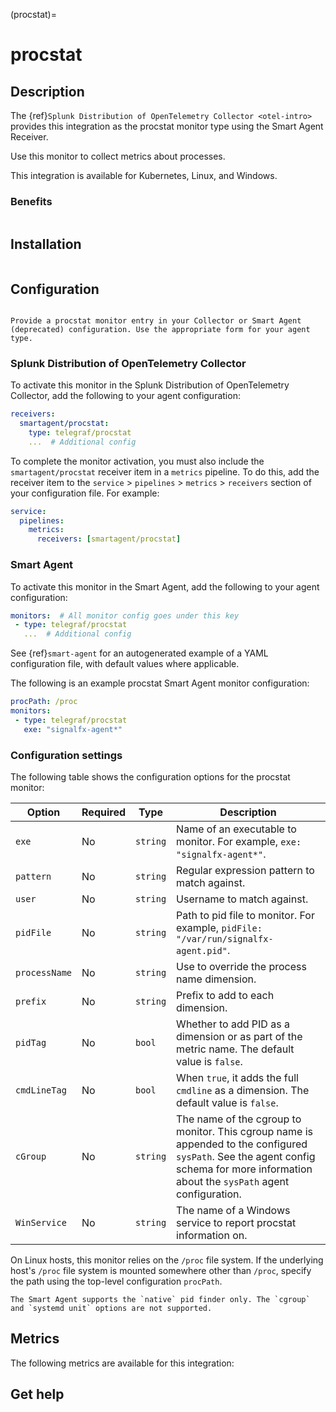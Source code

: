 (procstat)=

# procstat
<meta name="description" content="Use this Splunk Observability Cloud integration for the procstat monitor. See benefits, install, configuration, and metrics">

## Description

The {ref}`Splunk Distribution of OpenTelemetry Collector <otel-intro>` provides this integration as the procstat monitor type using the Smart Agent Receiver.

Use this monitor to collect metrics about processes.

This integration is available for Kubernetes, Linux, and Windows.

### Benefits

```{include} /_includes/benefits.md
```

## Installation

```{include} /_includes/collector-installation.md
```

## Configuration

```{include} /_includes/configuration.md
```

```{note}
Provide a procstat monitor entry in your Collector or Smart Agent (deprecated) configuration. Use the appropriate form for your agent type.
```

### Splunk Distribution of OpenTelemetry Collector

To activate this monitor in the Splunk Distribution of OpenTelemetry Collector, add the following to your agent configuration:

```yaml
receivers:
  smartagent/procstat:
    type: telegraf/procstat
    ...  # Additional config
```

To complete the monitor activation, you must also include the `smartagent/procstat` receiver item in a `metrics` pipeline. To do this, add the receiver item to the `service` > `pipelines` > `metrics` > `receivers` section of your configuration file. For example:

```yaml
service:
  pipelines:
    metrics:
      receivers: [smartagent/procstat]
```

### Smart Agent

To activate this monitor in the Smart Agent, add the following to your agent configuration:

```yaml
monitors:  # All monitor config goes under this key
 - type: telegraf/procstat
   ...  # Additional config
```

See {ref}`smart-agent` for an autogenerated example of a YAML configuration file, with default values where applicable.

The following is an example procstat Smart Agent monitor configuration:

```yaml
procPath: /proc
monitors:
 - type: telegraf/procstat
   exe: "signalfx-agent*"
```   

### Configuration settings

The following table shows the configuration options for the procstat monitor:

| Option | Required | Type | Description |
| --- | --- | --- | --- |
| `exe` | No | `string` | Name of an executable to monitor. For example, `exe: "signalfx-agent*"`. |
| `pattern` | No | `string` | Regular expression pattern to match against. |
| `user` | No | `string` | Username to match against. |
| `pidFile` | No | `string` | Path to pid file to monitor. For example, `pidFile: "/var/run/signalfx-agent.pid"`. |
| `processName` | No | `string` | Use to override the process name dimension. |
| `prefix` | No | `string` | Prefix to add to each dimension. |
| `pidTag` | No | `bool` | Whether to add PID as a dimension or as part of the metric name. The default value is `false`. |
| `cmdLineTag` | No | `bool` | When `true`, it adds the full `cmdline` as a dimension. The default value is `false`. |
| `cGroup` | No | `string` | The name of the cgroup to monitor. This cgroup name is appended to the configured `sysPath`. See the agent config schema for more information about the `sysPath` agent configuration. |
| `WinService` | No | `string` | The name of a Windows service to report procstat information on. |

On Linux hosts, this monitor relies on the `/proc` file system. If the underlying host's `/proc` file system is mounted somewhere other than `/proc`, specify the path using the top-level configuration `procPath`.

```{note}
The Smart Agent supports the `native` pid finder only. The `cgroup` and `systemd unit` options are not supported.
```

## Metrics

The following metrics are available for this integration:

<div class="metrics-yaml" url="https://raw.githubusercontent.com/signalfx/signalfx-agent/main/pkg/monitors/telegraf/monitors/procstat/metadata.yaml"></div>

## Get help

```{include} /_includes/troubleshooting.md
```

